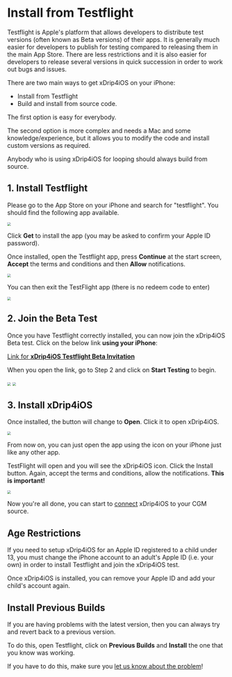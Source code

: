 # Install from Testflight

Testflight is Apple's platform that allows developers to distribute test versions (often known as Beta versions) of their apps. It is generally much easier for developers to publish for testing compared to releasing them in the main App Store. There are less restrictions and it is also easier for developers to release several versions in quick succession in order to work out bugs and issues.

There are two main ways to get xDrip4iOS on your iPhone:

- Install from Testflight
- Build and install from source code.

The first option is easy for everybody. 

The second option is more complex and needs a Mac and some knowledge/experience, but it allows you to modify the code and install custom versions as required.

Anybody who is using xDrip4iOS for looping should always build from source.
</br>

## 1. Install Testflight

Please go to the App Store on your iPhone and search for "testflight". You should find the following app available.

<img src="../TestFlight01.png" style="zoom:50%;" />

Click **Get** to install the app (you may be asked to confirm your Apple ID password).

Once installed, open the Testflight app, press **Continue** at the start screen, **Accept** the terms and conditions and then **Allow** notifications.

<img src="../TestFlight06.png" style="zoom:50%;" />

You can then exit the TestFlight app (there is no redeem code to enter)

<img src="../TestFlight02.png" style="zoom:50%;" />

</br>

## 2. Join the Beta Test

Once you have Testflight correctly installed, you can now join the xDrip4iOS Beta test. Click on the below link **using your iPhone**:

[Link for **xDrip4iOS Testflight Beta Invitation**](https://testflight.apple.com/join/dn0HF8ky)

When you open the link, go to Step 2 and click on **Start Testing** to begin.

<img src="../TestFlight03.png" style="zoom:50%;" />

<img src="../TestFlight04.png" style="zoom:50%;" />

</br>

## 3. Install xDrip4iOS

Once installed, the button will change to **Open**. Click it to open xDrip4iOS.

<img src="../TestFlight05.png" style="zoom:50%;" />

From now on, you can just open the app using the icon on your iPhone just like any other app.

TestFlight will open and you will see the xDrip4iOS icon. Click the Install button. Again, accept the terms and conditions, allow the notifications. **This is important!**

<img src="../TestFlight07.png" style="zoom:50%;" />

Now you're all done, you can start to [connect](../connect/index.md) xDrip4iOS to your CGM source.
</br>

## Age Restrictions

If you need to setup xDrip4iOS for an Apple ID registered to a child under 13, you must change the iPhone account to an adult's Apple ID (i.e. your own) in order to install Testflight and join the xDrip4iOS test.

Once xDrip4iOS is installed, you can remove your Apple ID and add your child's account again.
</br>

## Install Previous Builds

If you are having problems with the latest version, then you can always try and revert back to a previous version.

To do this, open Testflight, click on **Previous Builds** and **Install** the one that you know was working. 

If you have to do this, make sure you [let us know about the problem](../troubleshoot/reporting_issues.md)!

